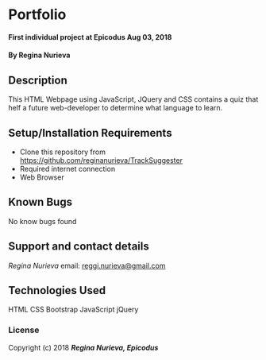 # Portfolio

#### First individual project at Epicodus Aug 03, 2018

#### By Regina Nurieva

## Description

This HTML Webpage using JavaScript, JQuery and CSS contains a quiz that helf a future web-developer to determine what language to learn.

## Setup/Installation Requirements

* Clone this repository from https://github.com/reginanurieva/TrackSuggester
* Required internet connection
* Web Browser


## Known Bugs

No know bugs found

## Support and contact details

_Regina Nurieva_
email: reggi.nurieva@gmail.com

## Technologies Used

HTML
CSS
Bootstrap
JavaScript
jQuery

### License

Copyright (c) 2018 **_Regina Nurieva, Epicodus_**
